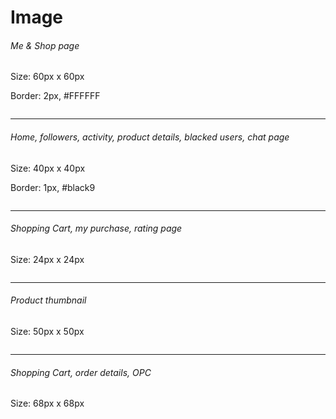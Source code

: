 <div class="guideline image">
	<div class="container">
		<h1>Image</h1>
		<div class="row">
			<div class="col-xs-3">
				<h6>Me & Shop page</h6>
			</div>
			<div class="col-xs-3">
				<p>Size: 60px x 60px</p>
				<p>Border: 2px, #FFFFFF</p>
			</div>
			<div class="col-xs-3">
				<img src="/static/image/guideline-app/app-image-60.png" alt="">
			</div>
		</div>
		<hr>
		<div class="row">
			<div class="col-xs-3">
				<h6>Home, followers, activity, product details, blacked users, chat page</h6>
			</div>
			<div class="col-xs-3">
				<p>Size: 40px x 40px</p>
				<p>Border: 1px, #black9</p>
			</div>
			<div class="col-xs-3">
				<img src="/static/image/guideline-app/app-image-40.png" alt="">
			</div>
		</div>
		<hr>
		<div class="row">
			<div class="col-xs-3">
				<h6>Shopping Cart, my purchase, rating page</h6>
			</div>
			<div class="col-xs-3">
				<p>Size: 24px x 24px</p>
			</div>
			<div class="col-xs-3">
				<img src="/static/image/guideline-app/app-image-24.png" alt="">
			</div>
		</div>
		<hr>
		<div class="row">
			<div class="col-xs-3">
				<h6>Product thumbnail</h6>
			</div>
			<div class="col-xs-3">
				<p>Size: 50px x 50px</p>
			</div>
			<div class="col-xs-3">
				<img src="/static/image/guideline-app/app-image-50.png" alt="">
			</div>
		</div>
		<hr>
		<div class="row">
			<div class="col-xs-3">
				<h6>Shopping Cart, order details, OPC</h6>
			</div>
			<div class="col-xs-3">
				<p>Size: 68px x 68px</p>
			</div>
			<div class="col-xs-3">
				<img src="/static/image/guideline-app/app-image-68.png" alt="">
			</div>
		</div>
	</div>
</div>